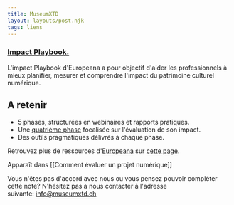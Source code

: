 ```yaml
---
title: MuseumXTD
layout: layouts/post.njk
tags: liens
---
```

### [Impact Playbook.](https://pro.europeana.eu/page/impact)
L'impact Playbook d'Europeana a pour objectif d'aider les professionnels à mieux planifier, mesurer et comprendre l'impact du patrimoine culturel numérique.

## A retenir
- 5 phases, structurées en webinaires et rapports pratiques. 
- Une [quatrième phase](https://pro.europeana.eu/event/looking-back-at-the-impact-assessment-process-phase-4) focalisée sur l'évaluation de son impact. 
- Des outils pragmatiques délivrés à chaque phase.
  
Retrouvez plus de ressources d'[Europeana](https://pro.europeana.eu/about-us/mission) sur [cette page](https://pro.europeana.eu/about-us/services-and-tools). 


Apparaît dans [[Comment évaluer un projet numérique]]

Vous n'êtes pas d'accord avec nous ou vous pensez pouvoir compléter cette note? N'hésitez pas à nous contacter à l'adresse suivante: [info@museumxtd.ch](mailto:info@museumxtd.ch)